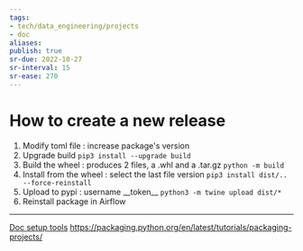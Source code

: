 ```yaml
---
tags: 
- tech/data_engineering/projects
- doc
aliases:
publish: true
sr-due: 2022-10-27
sr-interval: 15
sr-ease: 270
---
```

# How to create a new release

1. Modify toml file : increase package's version
2. Upgrade build
`pip3 install --upgrade build`
3. Build the wheel : produces 2 files, a .whl and a .tar.gz
`python -m build`
4. Install from the wheel : select the last file version 
`pip3 install dist/.. --force-reinstall`
5. Upload to pypi : username \_\_token\_\_ 
`python3 -m twine upload dist/*`
6. Reinstall package in Airflow


****
[Doc setup tools](https://setuptools.pypa.io/en/latest/userguide/quickstart.html)
https://packaging.python.org/en/latest/tutorials/packaging-projects/

